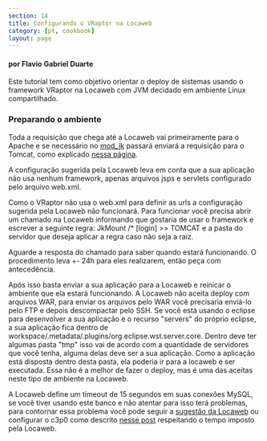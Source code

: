 ```yaml
---
section: 14
title: Configurando o VRaptor na Locaweb
category: [pt, cookbook]
layout: page
---
```


<h4>por Flavio Gabriel Duarte</h4>

Este tutorial tem como objetivo orientar o deploy de sistemas usando o framework VRaptor na Locaweb com JVM decidado em ambiente Linux compartilhado.

<h3>Preparando o ambiente</h3>

Toda a requisição que chega até a Locaweb vai primeiramente para o Apache e se necessário no <a href="http://en.wikipedia.org/wiki/Mod_jk">mod_jk</a> passará enviará a requisição para o Tomcat, como explicado <a href="http://wiki.locaweb.com.br/pt-br/Tomcat_integrado_com_o_Apache">nessa página</a>.

A configuração sugerida pela Locaweb leva em conta que a sua aplicação não usa nenhum framework, apenas arquivos jsps e servlets configurado pelo arquivo web.xml.

Como o VRaptor não usa o web.xml para definir as urls a configuração sugerida pela Locaweb não funcionará. Para funcionar você precisa abrir um chamado na Locaweb informando que gostaria de usar o framework e escrever a seguinte regra: JkMount /* [login] >> TOMCAT e a pasta do servidor que deseja aplicar a regra caso não seja a raiz.

Aguarde a resposta do chamado para saber quando estará funcionando. O procedimento leva +- 24h para eles realizarem, então peça com antecedência.

Após isso basta enviar a sua aplicação para a Locaweb e reinicar o ambiente que ela estará funcionando. A Locaweb não aceita deploy com arquivos WAR, para enviar os arquivos pelo WAR você precisaria enviá-lo pelo FTP e depois descompactar pelo SSH. Se você está usando o eclipse para desenvolver a sua aplicação e o recurso "servers" do próprio eclipse, a sua aplicação fica dentro de workspace/.metadata/.plugins/org.eclipse.wst.server.core. Dentro deve ter algumas pasta "tmp" isso vai de acordo com a quantidade de servidores que você tenha, alguma delas deve ser a sua aplicação. Como a aplicação está disposta dentro desta pasta, ela poderia ir para a locaweb e ser executada. Essa não é a melhor de fazer o deploy, mas é uma das aceitas neste tipo de ambiente na Locaweb.

A Locaweb define um timeout de 15 segundos em suas conexões MySQL, se você tiver usando este banco e não atentar para isso terá problemas, para contornar essa problema você pode seguir a <a href="http://wiki.locaweb.com.br/pt-br/Resolvendo_Problemas_Conex%C3%A3o_JAVA_com_MYSQL">sugestão da Locaweb</a> ou configurar o c3p0 como descrito <a href="http://blog.caelum.com.br/2009/10/19/a-java-net-socketexception-broken-pipe/">nesse post</a> respeitando o tempo imposto pela Locaweb.
